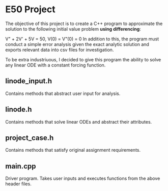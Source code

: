 # E50 Project
The objective of this project is to create a C++ program to approximate the solution to the following initial value problem **using differencing**:

V" + 2V' + 5V = 50, V(0) = V"(0) = 0
In addition to this, the program must conduct a simple error analysis given the exact analytic solution and exports relevant data into csv files for investigation. 

To be extra industriuous, I decided to give this program the ability to solve any linear ODE with a constant forcing function.


## linode_input.h
Contains methods that abstract user input for analysis.

## linode.h
Contains methods that solve linear ODEs and abstract their attributes.

## project_case.h
Contains methods that satisfy original assignment requirements.

## main.cpp
Driver program. Takes user inputs and executes functions from the above header files.
